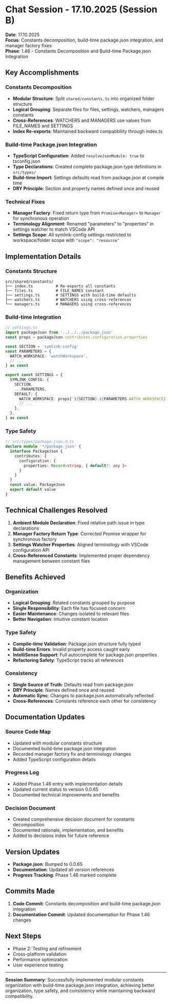 # Chat Session - 17.10.2025 (Session B)

**Date**: 17.10.2025  
**Focus**: Constants decomposition, build-time package.json integration, and manager factory fixes  
**Phase**: 1.46 - Constants Decomposition and Build-time Package.json Integration

## Key Accomplishments

### Constants Decomposition
- **Modular Structure**: Split `shared/constants.ts` into organized folder structure
- **Logical Grouping**: Separate files for files, settings, watchers, managers constants
- **Cross-References**: WATCHERS and MANAGERS use values from FILE_NAMES and SETTINGS
- **Index Re-exports**: Maintained backward compatibility through index.ts

### Build-time Package.json Integration
- **TypeScript Configuration**: Added `resolveJsonModule: true` to tsconfig.json
- **Type Declarations**: Created complete package.json type definitions in `src/types/`
- **Build-time Import**: Settings defaults read from package.json at compile time
- **DRY Principle**: Section and property names defined once and reused

### Technical Fixes
- **Manager Factory**: Fixed return type from `Promise<Manager>` to `Manager` for synchronous operation
- **Terminology Alignment**: Renamed "parameters" to "properties" in settings watcher to match VSCode API
- **Settings Scope**: All symlink-config settings restricted to workspace/folder scope with `"scope": "resource"`

## Implementation Details

### Constants Structure
```
src/shared/constants/
├── index.ts          # Re-exports all constants
├── files.ts          # FILE_NAMES constant
├── settings.ts       # SETTINGS with build-time defaults
├── watchers.ts       # WATCHERS using cross-references
└── managers.ts       # MANAGERS using cross-references
```

### Build-time Integration
```typescript
// settings.ts
import packageJson from '../../../package.json'
const props = packageJson.contributes.configuration.properties

const SECTION = 'symlink-config'
const PARAMETERS = {
  WATCH_WORKSPACE: 'watchWorkspace',
  // ...
} as const

export const SETTINGS = {
  SYMLINK_CONFIG: {
    SECTION,
    ...PARAMETERS,
    DEFAULT: {
      WATCH_WORKSPACE: props[`${SECTION}.${PARAMETERS.WATCH_WORKSPACE}`].default,
      // ...
    },
  },
} as const
```

### Type Safety
```typescript
// src/types/package.json.d.ts
declare module '*/package.json' {
  interface PackageJson {
    contributes: {
      configuration: {
        properties: Record<string, { default?: any }>
      }
    }
  }
  const value: PackageJson
  export default value
}
```

## Technical Challenges Resolved

1. **Ambient Module Declaration**: Fixed relative path issue in type declarations
2. **Manager Factory Return Type**: Corrected Promise wrapper for synchronous factory
3. **Settings Watcher Properties**: Aligned terminology with VSCode configuration API
4. **Cross-Referenced Constants**: Implemented proper dependency management between constant files

## Benefits Achieved

### Organization
- **Logical Grouping**: Related constants grouped by purpose
- **Single Responsibility**: Each file has focused concern
- **Easier Maintenance**: Changes isolated to relevant files
- **Better Navigation**: Intuitive constant location

### Type Safety
- **Compile-time Validation**: Package.json structure fully typed
- **Build-time Errors**: Invalid property access caught early
- **IntelliSense Support**: Full autocomplete for package.json properties
- **Refactoring Safety**: TypeScript tracks all references

### Consistency
- **Single Source of Truth**: Defaults read from package.json
- **DRY Principle**: Names defined once and reused
- **Automatic Sync**: Changes to package.json automatically reflected
- **Cross-References**: Constants reference each other for consistency

## Documentation Updates

### Source Code Map
- Updated with modular constants structure
- Documented build-time package.json integration
- Recorded manager factory fix and terminology changes
- Added TypeScript configuration details

### Progress Log
- Added Phase 1.46 entry with implementation details
- Updated current status to version 0.0.65
- Documented technical improvements and benefits

### Decision Document
- Created comprehensive decision document for constants decomposition
- Documented rationale, implementation, and benefits
- Added to decisions index for future reference

## Version Updates
- **Package.json**: Bumped to 0.0.65
- **Documentation**: Updated all version references
- **Progress Tracking**: Phase 1.46 marked complete

## Commits Made
1. **Code Commit**: Constants decomposition and build-time package.json integration
2. **Documentation Commit**: Updated documentation for Phase 1.46 changes

## Next Steps
- Phase 2: Testing and refinement
- Cross-platform validation
- Performance optimization
- User experience testing

---

**Session Summary**: Successfully implemented modular constants organization with build-time package.json integration, achieving better organization, type safety, and consistency while maintaining backward compatibility.
